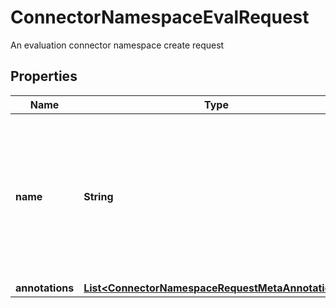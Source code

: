 

# ConnectorNamespaceEvalRequest

An evaluation connector namespace create request

## Properties

Name | Type | Description | Notes
------------ | ------------- | ------------- | -------------
**name** | **String** | Namespace name must match pattern &#x60;^(([A-Za-z0-9][-A-Za-z0-9_.]*)?[A-Za-z0-9])?$&#x60;, or it may be empty to be auto-generated. |  [optional]
**annotations** | [**List&lt;ConnectorNamespaceRequestMetaAnnotations&gt;**](ConnectorNamespaceRequestMetaAnnotations.md) |  |  [optional]



